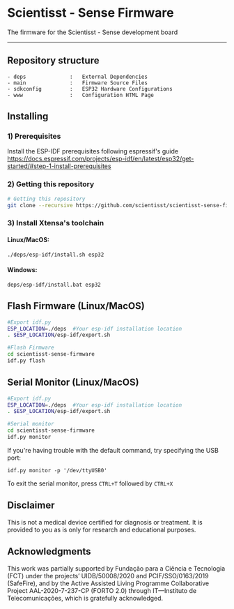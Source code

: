 # Scientisst - Sense Firmware

The firmware for the Scientisst - Sense development board

---

## Repository structure

```
- deps              :   External Dependencies
- main              :   Firmware Source Files
- sdkconfig         :   ESP32 Hardware Configurations
- www               :   Configuration HTML Page
``` 

## Installing
### 1) Prerequisites
Install the ESP-IDF prerequisites following espressif's guide https://docs.espressif.com/projects/esp-idf/en/latest/esp32/get-started/#step-1-install-prerequisites



### 2) Getting this repository 

```sh
# Getting this repository 
git clone --recursive https://github.com/scientisst/scientisst-sense-firmware.git
```
### 3) Install Xtensa's toolchain

#### Linux/MacOS:
```
./deps/esp-idf/install.sh esp32
```

#### Windows:
```
deps/esp-idf/install.bat esp32
```

## Flash Firmware (Linux/MacOS)
```sh
#Export idf.py
ESP_LOCATION=./deps  #Your esp-idf installation location
. $ESP_LOCATION/esp-idf/export.sh

#Flash Firmware
cd scientisst-sense-firmware 
idf.py flash
```

## Serial Monitor (Linux/MacOS)
```sh
#Export idf.py
ESP_LOCATION=./deps  #Your esp-idf installation location
. $ESP_LOCATION/esp-idf/export.sh

#Serial monitor
cd scientisst-sense-firmware 
idf.py monitor
```
If you're having trouble with the default command, try specifying the USB port:

```
idf.py monitor -p '/dev/ttyUSB0'
```
To exit the serial monitor, press `CTRL+T` followed by `CTRL+X`

## Disclaimer
This is not a medical device certified for diagnosis or treatment. It is provided to you as is only for research and educational purposes.

## Acknowledgments
This work was partially supported by Fundação para a Ciência e Tecnologia (FCT) under the projects’ UIDB/50008/2020 and PCIF/SSO/0163/2019 (SafeFire), and by the Active Assisted Living Programme Collaborative Project AAL-2020-7-237-CP (FORTO 2.0) through IT—Instituto de Telecomunicações, which is gratefully acknowledged.